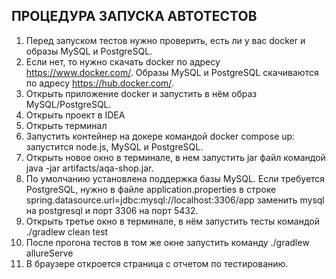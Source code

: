 ## ПРОЦЕДУРА ЗАПУСКА АВТОТЕСТОВ
1.  Перед запуском тестов нужно проверить, есть ли у вас docker и образы MySQL и PostgreSQL.
2.  Если нет, то нужно скачать docker по адресу https://www.docker.com/. Образы MySQL и PostgreSQL скачиваются по адресу https://hub.docker.com/. 
3.  Открыть приложение docker и запустить в нём образ MySQL/PostgreSQL.
4.  Открыть проект в IDEA
5.  Открыть терминал
6.  Запустить контейнер на докере командой docker compose up: запустится node.js, MySQL и PostgreSQL.
7.  Открыть новое окно в терминале, в нем запустить jar файл командой java -jar artifacts/aqa-shop.jar. 
8.  По умолчанию установлена поддержка базы MySQL. Если требуется PostgreSQL, нужно в файле application.properties в строке spring.datasource.url=jdbc:mysql://localhost:3306/app заменить mysql на postgresql и порт 3306 на порт 5432. 
9.  Открыть третье окно в терминале, в нём запустить тесты командой ./gradlew clean test
10. После прогона тестов в том же окне запустить команду ./gradlew allureServe
11. В браузере откроется страница с отчетом по тестированию. 